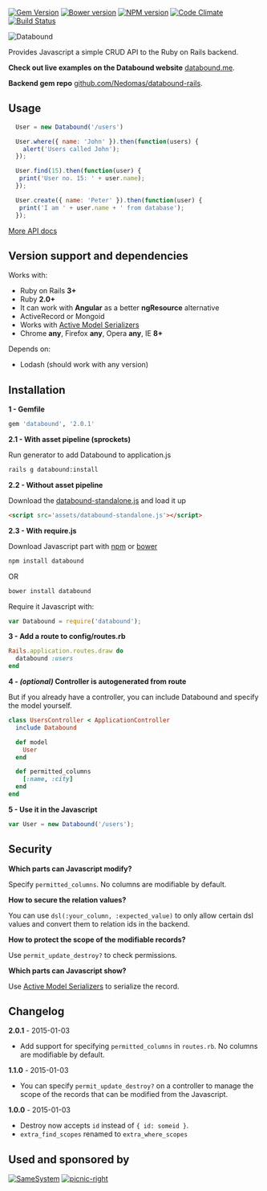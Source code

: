 [![Gem Version](https://badge.fury.io/rb/databound.svg)](http://badge.fury.io/rb/databound)
[![Bower version](https://badge.fury.io/bo/databound.svg)](http://badge.fury.io/bo/databound)
[![NPM version](https://badge.fury.io/js/databound.svg)](http://badge.fury.io/js/databound)
[![Code Climate](https://codeclimate.com/github/Nedomas/databound/badges/gpa.svg)](https://codeclimate.com/github/Nedomas/databound)
[![Build Status](https://travis-ci.org/Nedomas/databound.svg)](https://travis-ci.org/Nedomas/databound)

![Databound](https://cloud.githubusercontent.com/assets/1877286/4743542/df89dcec-5a28-11e4-9114-6f383fe269cb.png)

Provides Javascript a simple CRUD API to the Ruby on Rails backend.

**Check out live examples on the Databound website** [databound.me](http://databound.me).

**Backend gem repo** [github.com/Nedomas/databound-rails](http://github.com/Nedomas/databound-rails).

## Usage

```js
  User = new Databound('/users')

  User.where({ name: 'John' }).then(function(users) {
    alert('Users called John');
  });

  User.find(15).then(function(user) {
   print('User no. 15: ' + user.name);
  });

  User.create({ name: 'Peter' }).then(function(user) {
   print('I am ' + user.name + ' from database');
  });
```

[More API docs](http://nedomas.github.io/databound/src/databound.html)

## Version support and dependencies

Works with:
- Ruby on Rails **3+**
- Ruby **2.0+**
- It can work with **Angular** as a better **ngResource** alternative
- ActiveRecord or Mongoid
- Works with [Active Model Serializers](https://github.com/rails-api/active_model_serializers)
- Chrome **any**, Firefox **any**, Opera **any**, IE **8+**

Depends on:
- Lodash (should work with any version)

## Installation

**1 - Gemfile**
```ruby
gem 'databound', '2.0.1'
```

**2.1 - With asset pipeline (sprockets)**

Run generator to add Databound to application.js
```sh
rails g databound:install
```

**2.2 - Without asset pipeline**

Download the [databound-standalone.js](https://raw.githubusercontent.com/Nedomas/databound/master/dist/databound-standalone.js) and load it up
```html
<script src='assets/databound-standalone.js'></script>
```

**2.3 - With require.js**

Download Javascript part with [npm](http://npmjs.com) or [bower](bower.io)

```sh
npm install databound
```

OR

```sh
bower install databound
```

Require it Javascript with:
```javascript
var Databound = require('databound');
```

**3 - Add a route to config/routes.rb**
```ruby
Rails.application.routes.draw do
  databound :users
end
```

**4 - *(optional)* Controller is autogenerated from route**

But if you already have a controller, you can include Databound and specify the model yourself.
```ruby
class UsersController < ApplicationController
  include Databound

  def model
    User
  end

  def permitted_columns
    [:name, :city]
  end
end
```

**5 - Use it in the Javascript**
```javascript
var User = new Databound('/users');
```

## Security

**Which parts can Javascript modify?**

Specify ``permitted_columns``. No columns are modifiable by default.

**How to secure the relation values?**

You can use ``dsl(:your_column, :expected_value)`` to only allow certain dsl values and convert them to relation ids in the backend.

**How to protect the scope of the modifiable records?**

Use ``permit_update_destroy?`` to check permissions.

**Which parts can Javascript show?**

Use [Active Model Serializers](https://github.com/rails-api/active_model_serializers) to serialize the record.

## Changelog

**2.0.1** - 2015-01-03

* Add support for specifying ``permitted_columns`` in ``routes.rb``. No columns are modifiable by default.

**1.1.0** - 2015-01-03

* You can specify ``permit_update_destroy?`` on a controller to manage the scope of the records that can be modified from the Javascript.

**1.0.0** - 2015-01-03

* Destroy now accepts ``id`` instead of ``{ id: someid }``.
* ``extra_find_scopes`` renamed to ``extra_where_scopes``

## Used and sponsored by

[![SameSystem](https://cloud.githubusercontent.com/assets/1877286/5602104/d8e44986-933f-11e4-8e64-b0c8e83a94d1.jpg)](http://samesystem.com) [![picnic-right](https://cloud.githubusercontent.com/assets/1877286/5602105/dab01272-933f-11e4-9aab-624ba81825d9.png)](http://spacepicnic.net)
